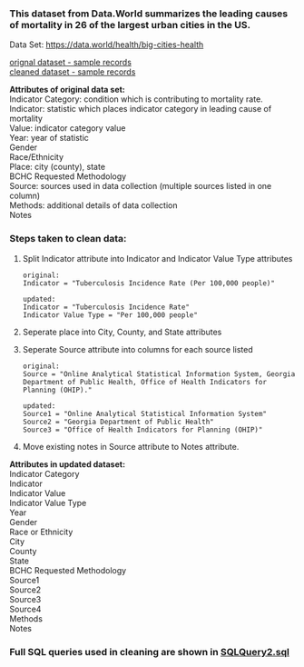 ### This dataset from Data.World summarizes the leading causes of mortality in 26 of the largest urban cities in the US.  
Data Set: https://data.world/health/big-cities-health  

[orignal dataset - sample records](https://github.com/christabel-paul/SQL_Data_Cleaning/blob/main/Big_Cities_Health_Data_sample_records.csv)  
[cleaned dataset - sample records](https://github.com/christabel-paul/SQL_Data_Cleaning/blob/main/Big_Cities_Health_Data_%20updated_sample_records.csv)

**Attributes of original data set:**  
Indicator Category: condition which is contributing to mortality rate.  
Indicator: statistic which places indicator category in leading cause of mortality  
Value: indicator category value  
Year: year of statistic  
Gender  
Race/Ethnicity  
Place: city (county), state  
BCHC Requested Methodology  
Source: sources used in data collection (multiple sources listed in one column)  
Methods: additional details of data collection  
Notes

### Steps taken to clean data:  
1. Split Indicator attribute into Indicator and Indicator Value Type attributes  
  
       original:
       Indicator = "Tuberculosis Incidence Rate (Per 100,000 people)" 
       
       updated:
       Indicator = "Tuberculosis Incidence Rate"  
       Indicator Value Type = "Per 100,000 people"

2. Seperate place into City, County, and State attributes  

3. Seperate Source attribute into columns for each source listed  

       original:
       Source = "Online Analytical Statistical Information System, Georgia Department of Public Health, Office of Health Indicators for Planning (OHIP)."
       
       updated:
       Source1 = "Online Analytical Statistical Information System"  
       Source2 = "Georgia Department of Public Health"  
       Source3 = "Office of Health Indicators for Planning (OHIP)"  
       
 4. Move existing notes in Source attribute to Notes attribute.

**Attributes in updated dataset:**  
Indicator Category  
Indicator  
Indicator Value  
Indicator Value Type  
Year  
Gender  
Race or Ethnicity  
City  
County  
State  
BCHC Requested Methodology  
Source1  
Source2  
Source3  
Source4  
Methods  
Notes

### Full SQL queries used in cleaning are shown in [SQLQuery2.sql](https://github.com/christabel-paul/SQL_Data_Cleaning/blob/main/SQLQuery2.sql)







